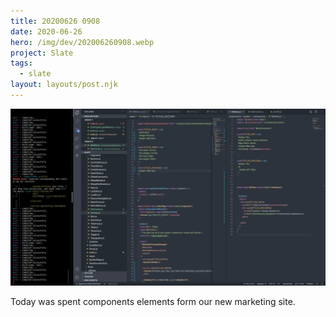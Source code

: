 ```yaml
---
title: 20200626 0908
date: 2020-06-26
hero: /img/dev/202006260908.webp
project: Slate
tags:
  - slate
layout: layouts/post.njk
---
```


![WIP Screenshot from 202006260908](/img/dev/202006260908.webp)

Today was spent components elements form our new marketing site.
